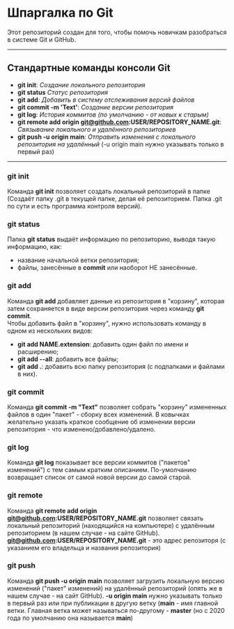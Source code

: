 # Шпаргалка по Git  
Этот репозиторий создан для того, чтобы помочь новичкам разобраться в системе Git и GitHub.  

---

## Стандартные команды консоли Git
- **git init**: _Создание локального репозитория_
- **git status** _Статус репозитория_
- **git add**: _Добавить в систему отслеживания версий файлов_
- **git commit -m 'Text'**: _Создание версии репозитория_
- **git log**: _История коммитов (по умолчанию - от новых к старым)_
- **git remote add origin git@github.com:USER/REPOSITORY_NAME.git**: _Связывание локального и удалённого репозиториев_
- **git push -u origin main**: _Отправить изменения с локального репозитория на удалённый_ 
(-u origin main нужно указывать только в первый раз)

---

### git init
Команда **git init** позволяет создать локальный репозиторий в папке (Создаёт папку .git в текущей папке, делая её репозиторием. 
Папка .git по сути и есть программа контроля версий).

### git status  
Папка **git status** выдаёт информацию по репозиторию, выводя такую информацию, как:  
- название начальной ветки репозитория;
- файлы, занесённые в **commit** или наоборот НЕ занесённые.

### git add
Команда **git add** добавляет данные из репозитория в "корзину", которая затем сохраняется в виде версии репозитория 
через команду **git commit**.  
Чтобы добавить файл в "корзину", нужно использовать команду в одном из нескольких видов:  
- **git add NAME.extension**: добавить один файл по имени и расширению;  
- **git add --all**: добавить все файлы;  
- **git add .**: добавить всю папку репозитория (с подпапками и файлами в них).  

### git commit
Команда **git commit -m "Text"** позволяет собрать "корзину" измененных файлов в один "пакет" - сборку всех изменений. 
В ковычках желательно указать краткое сообщение об изменении версии репозитория - что изменено/добавлено/удалено.  

### git log
Команда **git log** показывает все версии коммитов ("пакетов" изменений") с тем самым кратким описанием. 
По-умолчанию возвращает список от самой новой версии до самой старой.  

### git remote
Команда **git remote add origin git@github.com:USER/REPOSITORY_NAME.git** позволяет связать локальный репозиторий 
(находящийся на компьютере) с удалённым репозиторием (в нашем случае - на сайте GitHub).  
**git@github.com:USER/REPOSITORY_NAME.git** - это адрес репозиторя (с указанием его владельца и названия репозитория)

### git push
Команда **git push -u origin main** позволяет загрузить локальную версию изменений ("пакет" изменений) на удалённый 
репозиторий (опять же в нашем случае - на сайт GitHub).
**-u origin main** нужно указывать только в первый раз или при публикации в другую ветку (**main** - имя главной ветки. 
Главная ветка может называться по-другому - **master** (но с 2020 года по умолчанию она называется **main**)